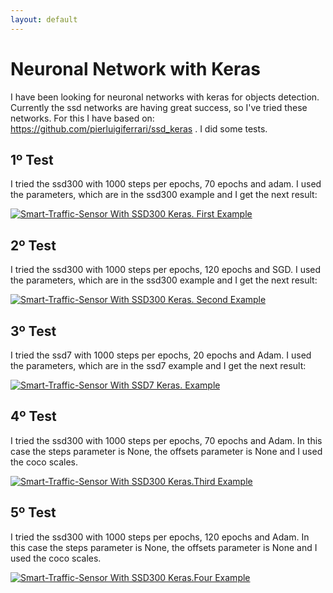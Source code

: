 ```yaml
---
layout: default
---
```

# Neuronal Network with Keras

I have been looking for neuronal networks with keras for objects detection. Currently the ssd networks are having great success, so I've tried these networks. For this I have based on: https://github.com/pierluigiferrari/ssd_keras . I did some tests.

## 1º Test
I tried the ssd300 with 1000 steps per epochs, 70 epochs and adam. I used the parameters, which are in the ssd300 example and I get the next result:

[![Smart-Traffic-Sensor With SSD300 Keras. First Example](https://roboticsurjc-students.github.io/2018-tfm-Jessica-Fernandez/images/keras1.png)](https://www.youtube.com/watch?v=qZrhYQ3WXGc&feature=youtu.be)

## 2º Test
I tried the ssd300 with 1000 steps per epochs, 120 epochs and SGD. I used the parameters, which are in the ssd300 example and I get the next result:

[![Smart-Traffic-Sensor With SSD300 Keras. Second Example](https://roboticsurjc-students.github.io/2018-tfm-Jessica-Fernandez/images/keras2.png)](https://www.youtube.com/watch?v=nEIczwMrbWc&feature=youtu.be)

## 3º Test
I tried the ssd7 with 1000 steps per epochs, 20 epochs and Adam. I used the parameters, which are in the ssd7 example and I get the next result:

[![Smart-Traffic-Sensor With SSD7 Keras. Example](https://roboticsurjc-students.github.io/2018-tfm-Jessica-Fernandez/images/keras3.png)](https://www.youtube.com/watch?v=71yQjBs76Vo&feature=youtu.be)

## 4º Test
I tried the ssd300 with 1000 steps per epochs, 70 epochs and Adam. In this case the steps parameter is None, the offsets parameter is None and I used the coco scales.

[![Smart-Traffic-Sensor With SSD300 Keras.Third Example](https://roboticsurjc-students.github.io/2018-tfm-Jessica-Fernandez/images/keras4.png)](https://www.youtube.com/watch?v=zGyK0PKNP7I&feature=youtu.be)

## 5º Test
I tried the ssd300 with 1000 steps per epochs, 120 epochs and Adam. In this case the steps parameter is None, the offsets parameter is None and I used the coco scales.

[![Smart-Traffic-Sensor With SSD300 Keras.Four Example](https://roboticsurjc-students.github.io/2018-tfm-Jessica-Fernandez/images/keras5.png)](https://www.youtube.com/watch?v=-tzJgebQSmw&feature=youtu.be)


